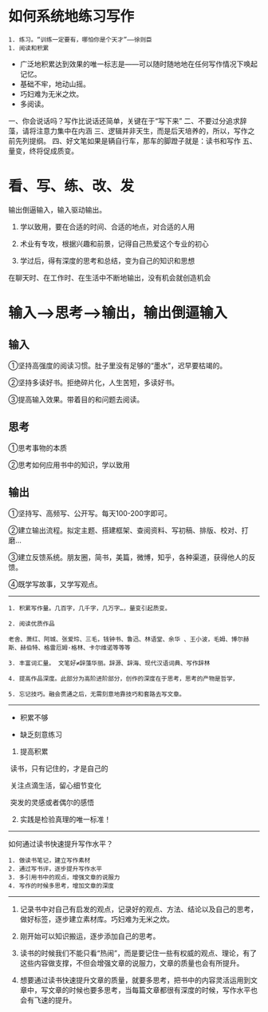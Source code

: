 # 如何系统地练习写作

	1. 练习。“训练一定要有，哪怕你是个天才”——徐则臣
	1. 阅读和积累

- 广泛地积累达到效果的唯一标志是——可以随时随地地在任何写作情况下唤起记忆。
- 基础不牢，地动山摇。
- 巧妇难为无米之炊。
- 多阅读。

一、你会说话吗？写作比说话还简单，关键在于“写下来”
二、不要过分追求辞藻，请将注意力集中在内涵
三、逻辑并非天生，而是后天培养的，所以，写作之前先列提纲。
四、好文笔如果是辆自行车，那车的脚蹬子就是：读书和写作
五、量变，终将促成质变。

# 看、写、练、改、发

输出倒逼输入，输入驱动输出。

1. 学以致用，要在合适的时间、合适的地点，对合适的人用

2. 术业有专攻，根据兴趣和前景，记得自己热爱这个专业的初心

3. 学过后，得有深度的思考和总结，变为自己的知识和思想

在聊天时、在工作时、在生活中不断地输出，没有机会就创造机会

# 输入-->思考-->输出，输出倒逼输入

## 输入

①坚持高强度的阅读习惯。肚子里没有足够的“墨水”，迟早要枯竭的。

②坚持多读好书。拒绝碎片化，人生苦短，多读好书。

③提高输入效果。带着目的和问题去阅读。

## 思考

①思考事物的本质

②思考如何应用书中的知识，学以致用

## 输出

①坚持写、高频写、公开写。每天100-200字即可。

②建立输出流程。拟定主题、搭建框架、查阅资料、写初稿、排版、校对、打磨…

③建立反馈系统。朋友圈，简书，美篇，微博，知乎，各种渠道，获得他人的反馈。

④既学写故事，又学写观点。

---

	1. 积累写作量。几百字，几千字，几万字…，量变引起质变。

	2. 阅读优质作品

    老舍、萧红、阿城、张爱玲、三毛，钱钟书、鲁迅、林语堂、余华 、王小波，毛姆、博尔赫斯、赫伯特、格雷厄姆·格林、卡尔维诺等等等

	3. 丰富词汇量。 文笔好≠辞藻华丽。辞源、辞海、现代汉语词典、写作辞林

	4. 提高作品深度。此部分为高阶进阶部分，创作的深度在于思考，思考的产物是哲学，

	5. 忘记技巧。融会贯通之后，无需刻意地靠技巧和套路去写文章。

---

- 积累不够

- 缺乏刻意练习

1. 提高积累    

​	读书，只有记住的，才是自己的    

​	关注点滴生活，留心细节变化    

​	突发的灵感或者偶尔的感悟

2. 实践是检验真理的唯一标准！

---

如何通过读书快速提升写作水平？

	1. 做读书笔记，建立写作素材
	2. 通过写书评，逐步提升写作水平
	3. 多引用书中的观点，增强文章的说服力
	4. 写作的时候多思考，增加文章的深度

---

1. 记录书中对自己有启发的观点，记录好的观点、方法、结论以及自己的思考，做好标签，逐步建立素材库。巧妇难为无米之炊。

2. 刚开始可以知识搬运，逐步添加自己的思考。

3. 读书的时候我们不能只看“热闹”，而是要记住一些有权威的观点、理论，有了这些内容做支撑，不但会增强文章的说服力，文章的质量也会有所提升。

4. 想要通过读书快速提升文章的质量，就要多思考，把书中的内容灵活运用到文章中，写文章的时候也要多思考，当每篇文章都很有深度的时候，写作水平也会有飞速的提升。